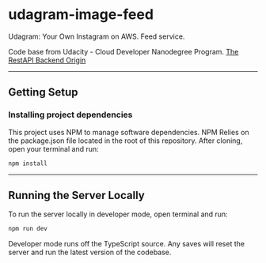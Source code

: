 # udagram-image-feed
Udagram: Your Own Instagram on AWS. Feed service.

Code base from Udacity - Cloud Developer Nanodegree Program. [The RestAPI Backend Origin](https://github.com/udacity/cloud-developer/tree/master/course-02/exercises/udacity-c2-restapi)

***
## Getting Setup

### Installing project dependencies

This project uses NPM to manage software dependencies. NPM Relies on the package.json file located in the root of this repository. After cloning, open your terminal and run:
```bash
npm install
```
***

## Running the Server Locally
To run the server locally in developer mode, open terminal and run:
```bash
npm run dev
```

Developer mode runs off the TypeScript source. Any saves will reset the server and run the latest version of the codebase. 